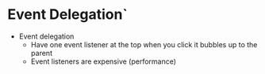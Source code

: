 # Event Delegation`

- Event delegation
  - Have one event listener at the top when you click it bubbles up to the parent
  - Event listeners are expensive (performance)